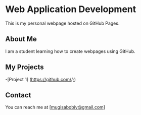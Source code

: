 # Web Application Development
This is my personal webpage hosted on GitHub Pages.


## About Me
I am a student learning how to create webpages using GitHub.


## My Projects
-[Project 1]
(https://github.com/<BMugisaP>/<project1-repo>;)

## Contact
You can reach me at
[mugisabobiv@gmail.com]
